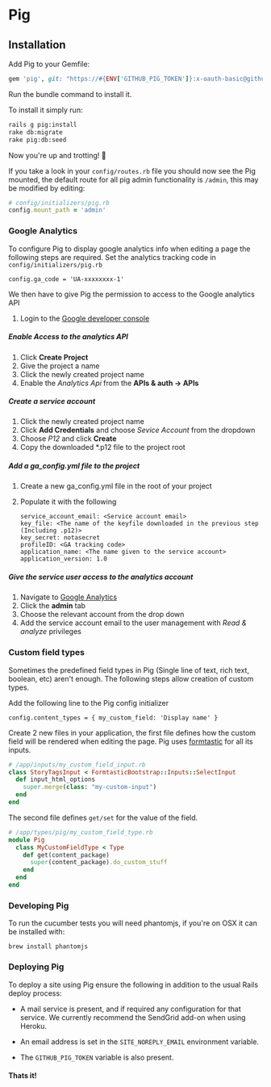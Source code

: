 # Pig

## Installation

Add Pig to your Gemfile:

```ruby
gem 'pig', git: "https://#{ENV['GITHUB_PIG_TOKEN']}:x-oauth-basic@github.com/yoomee/pig.git", tag: '0.0.7.0'
```

Run the bundle command to install it.

To install it simply run:

```bash
rails g pig:install
rake db:migrate
rake pig:db:seed
```
Now you're up and trotting! 🐖 

If you take a look in your `config/routes.rb` file you should now see the Pig mounted, the default route for all pig admin functionality is `/admin`, this may be modified by editing:

```ruby
# config/initializers/pig.rb
config.mount_path = 'admin'
```

### Google Analytics

To configure Pig to display google analytics info when editing a page the following steps are required.
Set the analytics tracking code in `config/initializers/pig.rb`

    config.ga_code = 'UA-xxxxxxxx-1'

We then have to give Pig the permission to access to the Google analytics API

1. Login to the [Google developer console](https://console.developers.google.com)

##### Enable Access to the analytics API

1. Click **Create Project**
2. Give the project a name
3. Click the newly created project name
4. Enable the *Analytics Api* from the **APIs & auth -> APIs**

##### Create a service account

1. Click the newly created project name
2. Click **Add Credentials** and choose *Sevice Account* from the dropdown
3. Choose *P12* and click **Create**
4. Copy the downloaded \*.p12 file to the project root

##### Add a ga_config.yml file to the project

1. Create a new ga_config.yml file in the root of your project
2. Populate it with the following

    ```
    service_account_email: <Service account email>
    key_file: <The name of the keyfile downloaded in the previous step (Including .p12)>
    key_secret: notasecret
    profileID: <GA tracking code>
    application_name: <The name given to the service account>
    application_version: 1.0
    ```

##### Give the service user access to the analytics account

1. Navigate to [Google Analytics](https://www.google.com/analytics/web/)
2. Click the **admin** tab
3. Choose the relevant account from the drop down
4. Add the service account email to the user management with *Read & analyze* privileges

### Custom field types
Sometimes the predefined field types in Pig (Single line of text, rich text, boolean, etc) aren't enough. The following steps allow creation of custom types.

Add the following line to the Pig config initializer

    config.content_types = { my_custom_field: 'Display name' }

Create 2 new files in your application, the first file defines how the custom field will be rendered when editing the page. Pig uses [formtastic](https://github.com/justinfrench/formtastic) for all its inputs.
```ruby
# /app/inputs/my_custom_field_input.rb
class StoryTagsInput < FormtasticBootstrap::Inputs::SelectInput
  def input_html_options
    super.merge(class: "my-custom-input")
  end
end
```
The second file defines `get/set` for the value of the field.

```ruby
# /app/types/pig/my_custom_field_type.rb
module Pig
  class MyCustomFieldType < Type
    def get(content_package)
      super(content_package).do_custom_stuff
    end
  end
end
```

### Developing Pig

To run the cucumber tests you will need phantomjs, if you're on OSX it can be installed with:

```
brew install phantomjs
```

### Deploying Pig

To deploy a site using Pig ensure the following in addition to the usual Rails deploy process:

* A mail service is present, and if required any configuration for that service. We currently recommend the SendGrid add-on when using Heroku.

* An email address is set in the `SITE_NOREPLY_EMAIL` environment variable.

* The `GITHUB_PIG_TOKEN` variable is also present.

#### Thats it!

